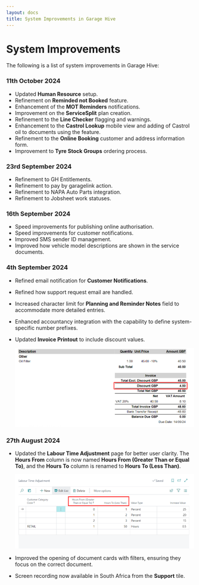 ```yaml
---
layout: docs
title: System Improvements in Garage Hive
---
```


# System Improvements
The following is a list of system improvements in Garage Hive:

### 11th October 2024
* Updated **Human Resource** setup.
* Refinement on **Reminded not Booked** feature.
* Enhancement of the **MOT Reminders** notifications.
* Improvement on the **ServiceSplit** plan creation.
* Refinement to the **Line Checker** flagging and warnings.
* Enhancement to the **Castrol Lookup** mobile view and adding of Castrol oil to documents using the feature.
* Refinement to the **Online Booking** customer and address information form.
* Improvement to **Tyre Stock Groups** ordering process.

### 23rd September 2024
* Refinement to GH Entitlements.
* Refinement to pay by garagelink action.
* Refinement to NAPA Auto Parts integration.
* Refinement to Jobsheet work statuses.

### 16th September 2024
* Speed improvements for publishing online authorisation.
* Speed improvements for customer notifications.
* Improved SMS sender ID management.
* Improved how vehicle model descriptions are shown in the service documents.

### 4th September 2024
* Refined email notification for **Customer Notifications**.
* Refined how support request email are handled.
* Increased character limit for **Planning and Reminder Notes** field to accommodate more detailed entries.
* Enhanced accountancy integration with the capability to define system-specific number prefixes.
* Updated **Invoice Printout** to include discount values.

   ![](media/garagehive-discount-on-printout.png)


### 27th August 2024
* Updated the **Labour Time Adjustment** page for better user clarity. The **Hours From** column is now named **Hours From (Greater Than or Equal To)**, and the **Hours To** column is renamed to **Hours To (Less Than)**.

   ![](media/garagehive-labour-time-adjustment-page.png)

* Improved the opening of document cards with filters, ensuring they focus on the correct document.
* Screen recording now available in South Africa from the **Support** tile.